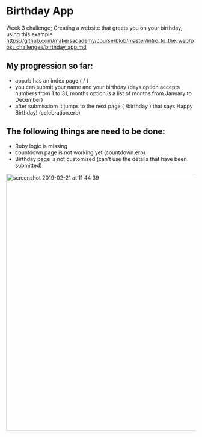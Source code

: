 # Birthday App
Week 3 challenge; Creating a website that greets you on your birthday, using this example https://github.com/makersacademy/course/blob/master/intro_to_the_web/post_challenges/birthday_app.md

## My progression so far:

- app.rb has an index page ( / )
- you can submit your name and your birthday (days option accepts numbers from 1 to 31, months option is a list of months from January to December)
- after submissiom it jumps to the next page ( /birthday ) that says Happy Birthday! (celebration.erb)

## The following things are need to be done:
- Ruby logic is missing
- countdown page is not working yet (countdown.erb)
- Birthday page is not customized (can't use the details that have been submitted)

<img width="682" alt="screenshot 2019-02-21 at 11 44 39" src="https://user-images.githubusercontent.com/45072719/53175846-c24aac00-35e4-11e9-8880-ca9fd70702f6.png">
